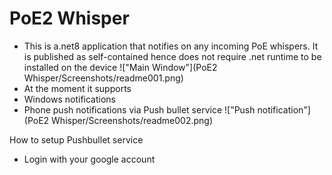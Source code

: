 # PoE2 Whisper

- This is a.net8 application that notifies on any incoming PoE whispers. It is published as self-contained hence does not require .net runtime to be installed on the device
!["Main Window"](PoE2 Whisper/Screenshots/readme001.png)
- At the moment it supports
- Windows notifications
- Phone push notifications via Push bullet service
!["Push notification"](PoE2 Whisper/Screenshots/readme002.png)

How to setup Pushbullet service
 - Login with your google account